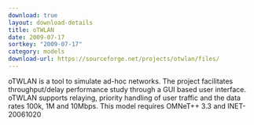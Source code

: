 ```yaml
---
download: true
layout: download-details
title: oTWLAN
date: 2009-07-17
sortkey: "2009-07-17"
category: models
download-url: https://sourceforge.net/projects/otwlan/files/
---
```


oTWLAN is a tool to simulate ad-hoc networks. The project facilitates
throughput/delay performance study through a GUI based user interface. oTWLAN
supports relaying, priority handling of user traffic and the data rates 100k, 1M
and 10Mbps. This model requires OMNeT++ 3.3 and INET-20061020
